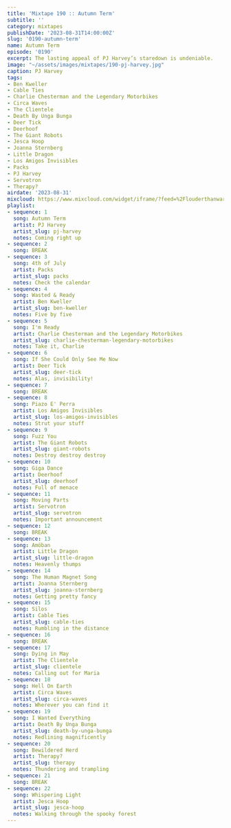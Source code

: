 ```yaml
---
title: 'Mixtape 190 :: Autumn Term'
subtitle: ''
category: mixtapes
publishDate: '2023-08-31T14:00:00Z'
slug: '0190-autumn-term'
name: Autumn Term
episode: '0190'
excerpt: The lasting appeal of PJ Harvey’s staredown is undeniable.
image: "~/assets/images/mixtapes/190-pj-harvey.jpg"
caption: PJ Harvey
tags:
- Ben Kweller
- Cable Ties
- Charlie Chesterman and the Legendary Motorbikes
- Circa Waves
- The Clientele
- Death By Unga Bunga
- Deer Tick
- Deerhoof
- The Giant Robots
- Jesca Hoop
- Joanna Sternberg
- Little Dragon
- Los Amigos Invisibles
- Packs
- PJ Harvey
- Servotron
- Therapy?
airdate: '2023-08-31'
mixcloud: https://www.mixcloud.com/widget/iframe/?feed=%2Flouderthanwar%2Fthe-mixtape-190-autumn-term-2023-08-31%2F&hide_artwork=1&hide_cover=1
playlist:
- sequence: 1
  song: Autumn Term
  artist: PJ Harvey
  artist_slug: pj-harvey
  notes: Coming right up
- sequence: 2
  song: BREAK
- sequence: 3
  song: 4th of July
  artist: Packs
  artist_slug: packs
  notes: Check the calendar
- sequence: 4
  song: Wasted & Ready
  artist: Ben Kweller
  artist_slug: ben-kweller
  notes: Five by five
- sequence: 5
  song: I'm Ready
  artist: Charlie Chesterman and the Legendary Motorbikes
  artist_slug: charlie-chesterman-legendary-motorbikes
  notes: Take it, Charlie
- sequence: 6
  song: If She Could Only See Me Now
  artist: Deer Tick
  artist_slug: deer-tick
  notes: Alas, invisibility!
- sequence: 7
  song: BREAK
- sequence: 8
  song: Piazo E' Perra
  artist: Los Amigos Invisibles
  artist_slug: los-amigos-invisibles
  notes: Strut your stuff
- sequence: 9
  song: Fuzz You
  artist: The Giant Robots
  artist_slug: giant-robots
  notes: Destroy destroy destroy
- sequence: 10
  song: Giga Dance
  artist: Deerhoof
  artist_slug: deerhoof
  notes: Full of menace
- sequence: 11
  song: Moving Parts
  artist: Servotron
  artist_slug: servotron
  notes: Important announcement
- sequence: 12
  song: BREAK
- sequence: 13
  song: Amöban
  artist: Little Dragon
  artist_slug: little-dragon
  notes: Heavenly thumps
- sequence: 14
  song: The Human Magnet Song
  artist: Joanna Sternberg
  artist_slug: joanna-sternberg
  notes: Getting pretty fancy
- sequence: 15
  song: Silos
  artist: Cable Ties
  artist_slug: cable-ties
  notes: Rumbling in the distance
- sequence: 16
  song: BREAK
- sequence: 17
  song: Dying in May
  artist: The Clientele
  artist_slug: clientele
  notes: Calling out for Maria
- sequence: 18
  song: Hell On Earth
  artist: Circa Waves
  artist_slug: circa-waves
  notes: Wherever you can find it
- sequence: 19
  song: I Wanted Everything
  artist: Death By Unga Bunga
  artist_slug: death-by-unga-bunga
  notes: Redlining magnificently
- sequence: 20
  song: Bewildered Herd
  artist: Therapy?
  artist_slug: therapy
  notes: Thundering and trampling
- sequence: 21
  song: BREAK
- sequence: 22
  song: Whispering Light
  artist: Jesca Hoop
  artist_slug: jesca-hoop
  notes: Walking through the spooky forest
---
```


